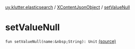 [uy.klutter.elasticsearch](../index.md) / [XContentJsonObject](index.md) / [setValueNull](.)


# setValueNull
`fun setValueNull(name:&nbsp;String): Unit` [(source)](https://github.com/kohesive/klutter/blob/master/elasticsearch-jdk7/src/main/kotlin/uy/klutter/elasticsearch/XContent.kt#L84)


